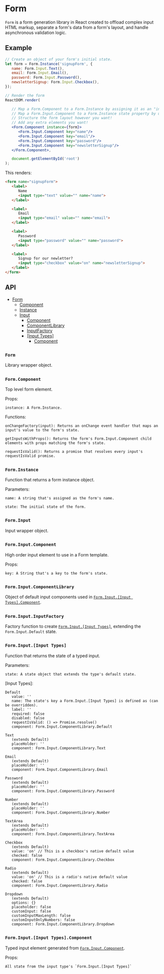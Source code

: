 # Form

`Form` is a form generation library in React created to offload complex input HTML markup, separate a form's data from a form's layout, and handle asynchronous validation logic.

## Example

``` jsx
// Create an object of your form's initial state.
let form = Form.Instance('signupForm', {
   name: Form.Input.Text(),
   email: Form.Input.Email(),
   password: Form.Input.Password(),
   newsletterSignup: Form.Input.Checkbox(),
});

// Render the form
ReactDOM.render(

   // Map a Form.Component to a Form.Instance by assigning it as an "instance" value.
   // Map a Form.Input.Component to a Form.Instance state property by using the same "key" value.
   // Structure the form layout however you want!
   // Add any extra elements you want!
   <Form.Component instance={form}>
      <Form.Input.Component key="name"/>
      <Form.Input.Component key="email"/>
      <Form.Input.Component key="password"/>
      <Form.Input.Component key="newsletterSignup"/>
   </Form.Component>,

   document.getElementById('root')
);
```

This renders:
``` HTML
<form name="signupForm">
   <label>
      Name
      <input type="text" value="" name="name">
   </label>

   <label>
      Email
      <input type="email" value="" name="email">
   </label>

   <label>
      Password
      <input type="password" value="" name="password">
   </label>

   <label>
      Signup for our newletter?
      <input type="checkbox" value="on" name="newsletterSignup">
   </label>
</form>
```

## API

- [Form](#form-1)
  - [Component](#formcomponent)
  - [Instance](#forminstance)
  - [Input](#forminput)
    - [Component](#forminputcomponent)
    - [ComponentLibrary](#forminputcomponentlibrary)
    - [InputFactory](#forminputinputfactory)
    - [[Input Types]](#forminputinput-types)
      - [Component](#forminputinput-typescomponent)

##

### `Form`

Library wrapper object.

##

### `Form.Component`

Top level form element.

Props:

```
instance: A Form.Instance.
```

Functions:
```
onChangeFactory(input): Returns an onChange event handler that maps an input's value to the form's state.

getInputsWithProps(): Returns the form's Form.Input.Component child elements with props matching the form's state.

requestIsValid(): Returns a promise that resolves every input's requestIsValid promise.
```

##

### `Form.Instance`

Function that returns a form instance object.

Parameters:

```
name: A string that's assigned as the form's name.

state: The initial state of the form.
```

##

### `Form.Input`

Input wrapper object.

##

### `Form.Input.Component`

High order input element to use in a Form template.

Props:

```
key: A String that's a key to the form's state.
```

##

### `Form.Input.ComponentLibrary`

Object of default input components used in [`Form.Input.[Input Types].Component`](#forminputinput-typescomponent).

##

### `Form.Input.InputFactory`

Factory function to create [`Form.Input.[Input Types]`](#forminputinput-types), extending the `Form.Input.Default` state.

##

### `Form.Input.[Input Types]`

Function that returns the state of a typed input.

Parameters:
```
state: A state object that extends the type's default state.
```

[Input Types]:

```
Default
   value: ''
   name: The state's key a Form.Input.[Input Types] is defined as (can be overridden).
   label: ''
   required: false
   disabled: false
   requestIsValid: () => Promise.resolve()
   component: Form.Input.ComponentLibrary.Default

Text
   (extends Default)
   placeHolder: ''
   component: Form.Input.ComponentLibrary.Text

Email
   (extends Default)
   placeHolder: ''
   component: Form.Input.ComponentLibrary.Email

Password
   (extends Default)
   placeHolder: ''
   component: Form.Input.ComponentLibrary.Password

Number
   (extends Default)
   placeHolder: ''
   component: Form.Input.ComponentLibrary.Number

TextArea
   (extends Default)
   placeHolder: ''
   component: Form.Input.ComponentLibrary.TextArea

Checkbox
   (extends Default)
   value: 'on' // This is a checkbox's native default value
   checked: false
   component: Form.Input.ComponentLibrary.Checkbox

Radio
   (extends Default)
   value: 'on' // This is a radio's native default value
   checked: false
   component: Form.Input.ComponentLibrary.Radio

Dropdown
   (extends Default)
   options: {}
   placeholder: false
   customInput: false
   customInputMaxLength: false
   customInputOnlyNumbers: false
   component: Form.Input.ComponentLibrary.Dropdown
```

##

### `Form.Input.[Input Types].Component`

Typed input element generated from [`Form.Input.Component`](#forminputcomponent).

Props:

```
All state from the input type's `Form.Input.[Input Types]`
```